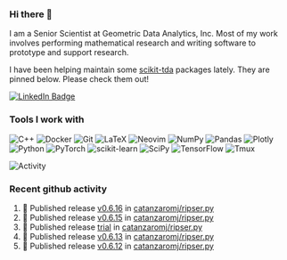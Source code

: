 ### Hi there 👋

I am a Senior Scientist at Geometric Data Analytics, Inc. Most of my work involves
performing mathematical research and writing software to prototype and support
research. 

I have been helping maintain some [scikit-tda](https://docs.scikit-tda.org) packages lately. 
They are pinned below. Please check them out!

<div id="badges">
  <a href="https://www.linkedin.com/in/michael-catanzaro-a8335547">
    <img src="https://img.shields.io/badge/LinkedIn-blue?style=for-the-badge&logo=linkedin&logoColor=white" alt="LinkedIn Badge"/>
  </a>
</div>


### Tools I work with

![C++](https://img.shields.io/badge/c++-%2300599C.svg?style=for-the-badge&logo=c%2B%2B&logoColor=white)
![Docker](https://img.shields.io/badge/Docker-2CA5E0?style=for-the-badge&logo=docker&logoColor=white)
![Git](https://img.shields.io/badge/GIT-E44C30?style=for-the-badge&logo=git&logoColor=white)
![LaTeX](https://img.shields.io/badge/latex-%23008080.svg?style=for-the-badge&logo=latex&logoColor=white)
![Neovim](https://img.shields.io/badge/NeoVim-%2357A143.svg?&style=for-the-badge&logo=neovim&logoColor=white)
![NumPy](https://img.shields.io/badge/numpy-%23013243.svg?style=for-the-badge&logo=numpy&logoColor=white)
![Pandas](https://img.shields.io/badge/pandas-%23150458.svg?style=for-the-badge&logo=pandas&logoColor=white)
![Plotly](https://img.shields.io/badge/Plotly-%233F4F75.svg?style=for-the-badge&logo=plotly&logoColor=white)
![Python](https://img.shields.io/badge/python-3670A0?style=for-the-badge&logo=python&logoColor=ffdd54)
![PyTorch](https://img.shields.io/badge/PyTorch-%23EE4C2C.svg?style=for-the-badge&logo=PyTorch&logoColor=white)
![scikit-learn](https://img.shields.io/badge/scikit--learn-%23F7931E.svg?style=for-the-badge&logo=scikit-learn&logoColor=white)
![SciPy](https://img.shields.io/badge/SciPy-%230C55A5.svg?style=for-the-badge&logo=scipy&logoColor=%white)
![TensorFlow](https://img.shields.io/badge/TensorFlow-%23FF6F00.svg?style=for-the-badge&logo=TensorFlow&logoColor=white)
![Tmux](https://img.shields.io/badge/tmux-1BB91F?style=for-the-badge&logo=tmux&logoColor=white)

![Activity](https://github-readme-activity-graph.vercel.app/graph?username=catanzaromj&theme=github)

### Recent github activity

<!--START_SECTION:activity-->
1. 🚀 Published release [v0.6.16](https://github.com/catanzaromj/ripser.py/releases/tag/v0.6.16) in [catanzaromj/ripser.py](https://github.com/catanzaromj/ripser.py)
2. 🚀 Published release [v0.6.15](https://github.com/catanzaromj/ripser.py/releases/tag/v0.6.15) in [catanzaromj/ripser.py](https://github.com/catanzaromj/ripser.py)
3. 🚀 Published release [trial](https://github.com/catanzaromj/ripser.py/releases/tag/v0.6.14) in [catanzaromj/ripser.py](https://github.com/catanzaromj/ripser.py)
4. 🚀 Published release [v0.6.13](https://github.com/catanzaromj/ripser.py/releases/tag/v0.6.13) in [catanzaromj/ripser.py](https://github.com/catanzaromj/ripser.py)
5. 🚀 Published release [v0.6.12](https://github.com/catanzaromj/ripser.py/releases/tag/v0.6.12) in [catanzaromj/ripser.py](https://github.com/catanzaromj/ripser.py)
<!--END_SECTION:activity-->
